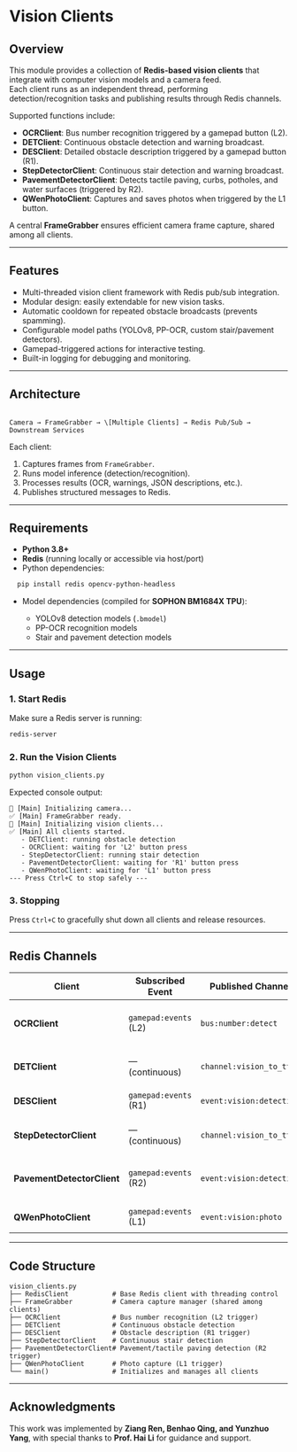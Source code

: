 # Vision Clients

## Overview
This module provides a collection of **Redis-based vision clients** that integrate with computer vision models and a camera feed.  
Each client runs as an independent thread, performing detection/recognition tasks and publishing results through Redis channels.  

Supported functions include:  
- **OCRClient**: Bus number recognition triggered by a gamepad button (L2).  
- **DETClient**: Continuous obstacle detection and warning broadcast.  
- **DESClient**: Detailed obstacle description triggered by a gamepad button (R1).  
- **StepDetectorClient**: Continuous stair detection and warning broadcast.  
- **PavementDetectorClient**: Detects tactile paving, curbs, potholes, and water surfaces (triggered by R2).  
- **QWenPhotoClient**: Captures and saves photos when triggered by the L1 button.  

A central **FrameGrabber** ensures efficient camera frame capture, shared among all clients.

---

## Features
- Multi-threaded vision client framework with Redis pub/sub integration.  
- Modular design: easily extendable for new vision tasks.  
- Automatic cooldown for repeated obstacle broadcasts (prevents spamming).  
- Configurable model paths (YOLOv8, PP-OCR, custom stair/pavement detectors).  
- Gamepad-triggered actions for interactive testing.  
- Built-in logging for debugging and monitoring.  

---

## Architecture
```

Camera → FrameGrabber → \[Multiple Clients] → Redis Pub/Sub → Downstream Services

```

Each client:
1. Captures frames from `FrameGrabber`.  
2. Runs model inference (detection/recognition).  
3. Processes results (OCR, warnings, JSON descriptions, etc.).  
4. Publishes structured messages to Redis.  

---

## Requirements
- **Python 3.8+**  
- **Redis** (running locally or accessible via host/port)  
- Python dependencies:
```bash
  pip install redis opencv-python-headless
```

* Model dependencies (compiled for **SOPHON BM1684X TPU**):

  * YOLOv8 detection models (`.bmodel`)
  * PP-OCR recognition models
  * Stair and pavement detection models

---

## Usage

### 1. Start Redis

Make sure a Redis server is running:

```bash
redis-server
```

### 2. Run the Vision Clients

```bash
python vision_clients.py
```

Expected console output:

```
🚀 [Main] Initializing camera...
✅ [Main] FrameGrabber ready.
🚀 [Main] Initializing vision clients...
✅ [Main] All clients started.
   - DETClient: running obstacle detection
   - OCRClient: waiting for 'L2' button press
   - StepDetectorClient: running stair detection
   - PavementDetectorClient: waiting for 'R1' button press
   - QWenPhotoClient: waiting for 'L1' button press
--- Press Ctrl+C to stop safely ---
```

### 3. Stopping

Press `Ctrl+C` to gracefully shut down all clients and release resources.

---

## Redis Channels

| Client                     | Subscribed Event      | Published Channel        | Payload Example                                                                       |
| -------------------------- | --------------------- | ------------------------ | ------------------------------------------------------------------------------------- |
| **OCRClient**              | `gamepad:events` (L2) | `bus:number:detect`      | `{"eventType": "bus_number_detected", "result": "123", "content": "Bus 123 arrived"}` |
| **DETClient**              | — (continuous)        | `channel:vision_to_tts`  | `{"eventType": "obstacle_detected", "content": "Obstacle ahead"}`                     |
| **DESClient**              | `gamepad:events` (R1) | `event:vision:detection` | `{"eventType": "obstacle_described", "result": "...json..."}`                         |
| **StepDetectorClient**     | — (continuous)        | `channel:vision_to_tts`  | `{"eventType": "stair_detected", "content": "Stair detected"}`                        |
| **PavementDetectorClient** | `gamepad:events` (R2) | `event:vision:detection` | `{"eventType": "pavement_detected", "content": "Nearby tactile paving detected"}`     |
| **QWenPhotoClient**        | `gamepad:events` (L1) | `event:vision:photo`     | `{"eventType": "image_capture", "path": "/path/to/captured.jpg"}`                     |

---

## Code Structure

```
vision_clients.py
├── RedisClient           # Base Redis client with threading control
├── FrameGrabber          # Camera capture manager (shared among clients)
├── OCRClient             # Bus number recognition (L2 trigger)
├── DETClient             # Continuous obstacle detection
├── DESClient             # Obstacle description (R1 trigger)
├── StepDetectorClient    # Continuous stair detection
├── PavementDetectorClient# Pavement/tactile paving detection (R2 trigger)
├── QWenPhotoClient       # Photo capture (L1 trigger)
└── main()                # Initializes and manages all clients
```


---

## Acknowledgments

This work was implemented by **Ziang Ren, Benhao Qing, and Yunzhuo Yang**,
with special thanks to **Prof. Hai Li** for guidance and support.




